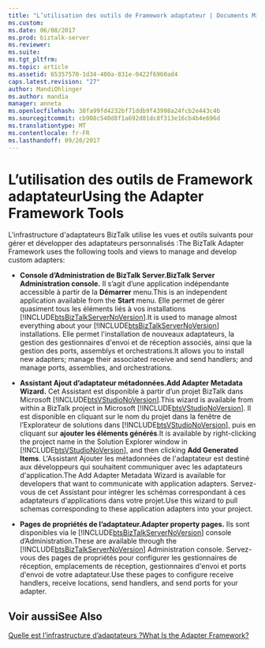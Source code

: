 ```yaml
---
title: "L’utilisation des outils de Framework adaptateur | Documents Microsoft"
ms.custom: 
ms.date: 06/08/2017
ms.prod: biztalk-server
ms.reviewer: 
ms.suite: 
ms.tgt_pltfrm: 
ms.topic: article
ms.assetid: 65357570-1d34-400a-831e-0422f6960ad4
caps.latest.revision: "27"
author: MandiOhlinger
ms.author: mandia
manager: anneta
ms.openlocfilehash: 38fa99fd4232bf71ddb9f43998a24fcb2e443c4b
ms.sourcegitcommit: cb908c540d8f1a692d01dc8f313e16cb4b4e696d
ms.translationtype: MT
ms.contentlocale: fr-FR
ms.lasthandoff: 09/20/2017
---
```

# <a name="using-the-adapter-framework-tools"></a><span data-ttu-id="53b90-102">L’utilisation des outils de Framework adaptateur</span><span class="sxs-lookup"><span data-stu-id="53b90-102">Using the Adapter Framework Tools</span></span>
<span data-ttu-id="53b90-103">L'infrastructure d'adaptateurs BizTalk utilise les vues et outils suivants pour gérer et développer des adaptateurs personnalisés :</span><span class="sxs-lookup"><span data-stu-id="53b90-103">The BizTalk Adapter Framework uses the following tools and views to manage and develop custom adapters:</span></span>  
  
-   <span data-ttu-id="53b90-104">**Console d’Administration de BizTalk Server.**</span><span class="sxs-lookup"><span data-stu-id="53b90-104">**BizTalk Server Administration console.**</span></span> <span data-ttu-id="53b90-105">Il s’agit d’une application indépendante accessible à partir de la **Démarrer** menu.</span><span class="sxs-lookup"><span data-stu-id="53b90-105">This is an independent application available from the **Start** menu.</span></span> <span data-ttu-id="53b90-106">Elle permet de gérer quasiment tous les éléments liés à vos installations [!INCLUDE[btsBizTalkServerNoVersion](../includes/btsbiztalkservernoversion-md.md)].</span><span class="sxs-lookup"><span data-stu-id="53b90-106">It is used to manage almost everything about your [!INCLUDE[btsBizTalkServerNoVersion](../includes/btsbiztalkservernoversion-md.md)] installations.</span></span> <span data-ttu-id="53b90-107">Elle permet l'installation de nouveaux adaptateurs, la gestion des gestionnaires d'envoi et de réception associés, ainsi que la gestion des ports, assemblys et orchestrations.</span><span class="sxs-lookup"><span data-stu-id="53b90-107">It allows you to install new adapters; manage their associated receive and send handlers; and manage ports, assemblies, and orchestrations.</span></span>  
  
-   <span data-ttu-id="53b90-108">**Assistant Ajout d’adaptateur métadonnées.**</span><span class="sxs-lookup"><span data-stu-id="53b90-108">**Add Adapter Metadata Wizard.**</span></span> <span data-ttu-id="53b90-109">Cet Assistant est disponible à partir d’un projet BizTalk dans Microsoft [!INCLUDE[btsVStudioNoVersion](../includes/btsvstudionoversion-md.md)].</span><span class="sxs-lookup"><span data-stu-id="53b90-109">This wizard is available from within a BizTalk project in Microsoft [!INCLUDE[btsVStudioNoVersion](../includes/btsvstudionoversion-md.md)].</span></span> <span data-ttu-id="53b90-110">Il est disponible en cliquant sur le nom du projet dans la fenêtre de l’Explorateur de solutions dans [!INCLUDE[btsVStudioNoVersion](../includes/btsvstudionoversion-md.md)], puis en cliquant sur **ajouter les éléments générés**.</span><span class="sxs-lookup"><span data-stu-id="53b90-110">It is available by right-clicking the project name in the Solution Explorer window in [!INCLUDE[btsVStudioNoVersion](../includes/btsvstudionoversion-md.md)], and then clicking **Add Generated Items**.</span></span> <span data-ttu-id="53b90-111">L'Assistant Ajouter les métadonnées de l'adaptateur est destiné aux développeurs qui souhaitent communiquer avec les adaptateurs d'application.</span><span class="sxs-lookup"><span data-stu-id="53b90-111">The Add Adapter Metadata Wizard is available for developers that want to communicate with application adapters.</span></span> <span data-ttu-id="53b90-112">Servez-vous de cet Assistant pour intégrer les schémas correspondant à ces adaptateurs d'applications dans votre projet.</span><span class="sxs-lookup"><span data-stu-id="53b90-112">Use this wizard to pull schemas corresponding to these application adapters into your project.</span></span>  
  
-   <span data-ttu-id="53b90-113">**Pages de propriétés de l’adaptateur.**</span><span class="sxs-lookup"><span data-stu-id="53b90-113">**Adapter property pages.**</span></span> <span data-ttu-id="53b90-114">Ils sont disponibles via le [!INCLUDE[btsBizTalkServerNoVersion](../includes/btsbiztalkservernoversion-md.md)] console d’Administration.</span><span class="sxs-lookup"><span data-stu-id="53b90-114">These are available through the [!INCLUDE[btsBizTalkServerNoVersion](../includes/btsbiztalkservernoversion-md.md)] Administration console.</span></span> <span data-ttu-id="53b90-115">Servez-vous des pages de propriétés pour configurer les gestionnaires de réception, emplacements de réception, gestionnaires d'envoi et ports d'envoi de votre adaptateur.</span><span class="sxs-lookup"><span data-stu-id="53b90-115">Use these pages to configure receive handlers, receive locations, send handlers, and send ports for your adapter.</span></span>  
  
## <a name="see-also"></a><span data-ttu-id="53b90-116">Voir aussi</span><span class="sxs-lookup"><span data-stu-id="53b90-116">See Also</span></span>  
 [<span data-ttu-id="53b90-117">Quelle est l’infrastructure d’adaptateurs ?</span><span class="sxs-lookup"><span data-stu-id="53b90-117">What Is the Adapter Framework?</span></span>](../core/what-is-the-adapter-framework.md)